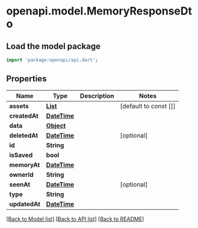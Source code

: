 # openapi.model.MemoryResponseDto

## Load the model package
```dart
import 'package:openapi/api.dart';
```

## Properties
Name | Type | Description | Notes
------------ | ------------- | ------------- | -------------
**assets** | [**List<AssetResponseDto>**](AssetResponseDto.md) |  | [default to const []]
**createdAt** | [**DateTime**](DateTime.md) |  | 
**data** | [**Object**](.md) |  | 
**deletedAt** | [**DateTime**](DateTime.md) |  | [optional] 
**id** | **String** |  | 
**isSaved** | **bool** |  | 
**memoryAt** | [**DateTime**](DateTime.md) |  | 
**ownerId** | **String** |  | 
**seenAt** | [**DateTime**](DateTime.md) |  | [optional] 
**type** | **String** |  | 
**updatedAt** | [**DateTime**](DateTime.md) |  | 

[[Back to Model list]](../README.md#documentation-for-models) [[Back to API list]](../README.md#documentation-for-api-endpoints) [[Back to README]](../README.md)


